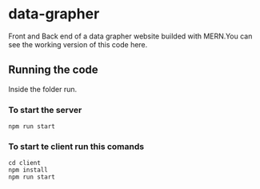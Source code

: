 # data-grapher
Front and Back end of a data grapher website builded with MERN.You can see the working version of this code here.


## Running the code 
Inside the folder run.
### To start the server
```
npm run start
```

### To start te client run this comands
```
cd client
npm install
npm run start
```
